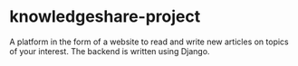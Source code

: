 # knowledgeshare-project
A platform in the form of a website to read and write new articles on topics of your interest. The backend is written using Django.
